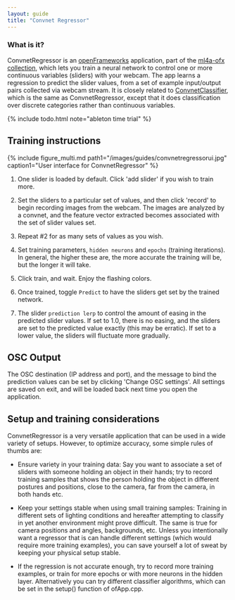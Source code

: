 ```yaml
---
layout: guide
title: "Convnet Regressor"
---
```

### What is it?

ConvnetRegressor is an [openFrameworks](http://www.openframeworks.cc) application, part of the [ml4a-ofx collection](https://github.com/ml4a/ml4a-ofx/), which lets you train a neural network to control one or more continuous variables (sliders) with your webcam. The app learns a regression to predict the slider values, from a set of example input/output pairs collected via webcam stream. It is closely related to [ConvnetClassifier](/guides/ConvnetClassifier), which is the same as ConvnetRegressor, except that it does classification over discrete categories rather than continuous variables.

{% include todo.html note="ableton time trial" %}

## Training instructions

{% include figure_multi.md path1="/images/guides/convnetregressorui.jpg" caption1="User interface for ConvnetRegressor" %}

1. One slider is loaded by default. Click 'add slider' if you wish to train more.

2. Set the sliders to a particular set of values, and then click 'record' to begin recording images from the webcam. The images are analyzed by a convnet, and the feature vector extracted becomes associated with the set of slider values set.

3. Repeat #2 for as many sets of values as you wish. 

4. Set training parameters, `hidden neurons` and `epochs` (training iterations). In general, the higher these are, the more accurate the training will be, but the longer it will take.

5. Click train, and wait. Enjoy the flashing colors.

6. Once trained, toggle `Predict` to have the sliders get set by the trained network.

7. The slider `prediction lerp` to control the amount of easing in the predicted slider values. If set to 1.0, there is no easing, and the sliders are set to the predicted value exactly (this may be erratic). If set to a lower value, the sliders will fluctuate more gradually.


## OSC Output

The OSC destination (IP address and port), and the message to bind the prediction values can be set by clicking 'Change OSC settings'. All settings are saved on exit, and will be loaded back next time you open the application.

## Setup and training considerations

ConvnetRegressor is a very versatile application that can be used in a wide variety of setups. However, to optimize accuracy, some simple rules of thumbs are:

* Ensure variety in your training data: Say you want to associate a set of sliders with someone holding an object in their hands; try to record training samples that shows the person holding the object in different postures and positions, close to the camera, far from the camera, in both hands etc. 

* Keep your settings stable when using small training samples: Training in different sets of lighting conditions and hereafter attempting to classify in yet another environment might prove difficult. The same is true for camera positions and angles, backgrounds, etc. Unless you intentionally want a regressor that is can handle different settings (which would require more training examples), you can save yourself a lot of sweat by keeping your physical setup stable. 

* If the regression is not accurate enough, try to record more training examples, or train for more epochs or with more neurons in the hidden layer. Alternatively you can try different classifier algorithms, which can be set in the setup() function of ofApp.cpp.
